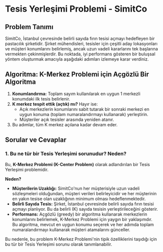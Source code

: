# Tesis Yerleşimi Problemi - SimitCo

## Problem Tanımı

SimitCo, İstanbul çevresinde belirli sayıda fırın tesisi açmayı hedefleyen bir pastacılık şirketidir. Şirket mühendisleri, tesisler için çeşitli aday lokasyonları ve müşteri konumlarını belirlemiş, ancak uzun vadeli kararlarını tek başlarına vermekten çekinmişlerdir. Bu noktada, iyi performans gösteren bir buluşsal yöntem oluşturmak amacıyla aşağıdaki adımları izlemeye karar verdiniz.

## Algoritma: K-Merkez Problemi için Açgözlü Bir Algoritma

1. **Konumlandırma:** Toplam sayım kullanılarak en uygun 1 merkezli konumdaki ilk tesis belirlenir.
2. **K merkez tespit ettik (açtık) mı?** Hayır ise:
   - Açık merkezlerin konumlarını sabit tutarak bir sonraki merkezi en uygun konuma (toplam numaralandırmayı kullanarak) yerleştirin.
   - Müşteriler açık tesisler arasında yeniden atanır.
3. Bu adımlar, tüm K merkez açılana kadar devam eder.

## Sorular ve Cevaplar

### 1. Bu ne tür bir Tesis Yerleşimi sorunudur? Neden?

Bu, **K-Merkez Problemi (K-Center Problem)** olarak adlandırılan bir Tesis Yerleşimi problemidir.

**Neden?**

- **Müşterilerin Uzaklığı:** SimitCo'nun her müşterisiyle uzun vadeli sözleşmeleri olduğundan, müşteri verileri belirleyicidir ve her müşterinin en yakın tesise olan uzaklığının minimum olması hedeflenmektedir.
- **Belirli Sayıda Tesis:** Şirket, İstanbul çevresinde belirli sayıda fırın tesisi açmayı planlıyor. Bu da belirli (K) sayıda tesisin yerleştirileceğini gösterir.
- **Performans:** Açgözlü (greedy) bir algoritma kullanarak merkezlerin konumlarını belirlemek, K-Merkez Problemi için yaygın bir yaklaşımdır. Bu algoritma, mevcut en uygun konumu seçerek ve her adımda toplam numaralandırmayı kullanarak müşteri atamalarını günceller.

Bu nedenle, bu problem K-Merkez Problemi'nin tipik özelliklerini taşıdığı için bu tür bir Tesis Yerleşimi sorunu olarak tanımlanabilir.

